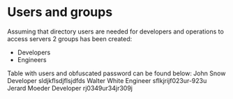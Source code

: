 # Users and groups

Assuming that directory users are needed for developers and operations to access servers 2 groups has been created:
* Developers
* Engineers

Table with users and obfuscated password can be found below:
John Snow     Developer sldjkflsdjflsjdfds
Walter White  Engineer  sflkjrijf023ur-923u
Jerard Moeder Developer rj0349ur34jr309j